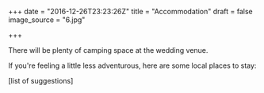 +++
date = "2016-12-26T23:23:26Z"
title = "Accommodation"
draft = false
image_source = "6.jpg"

+++

There will be plenty of camping space at the wedding venue.

If you're feeling a little less adventurous, here are some local places to stay:

[list of suggestions]
